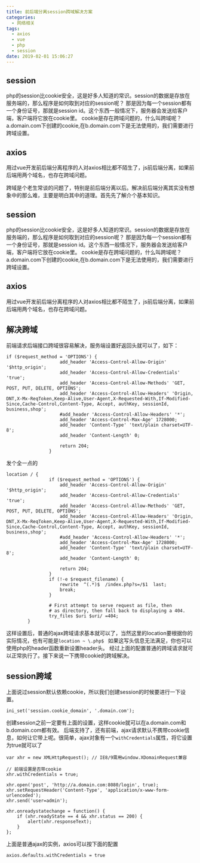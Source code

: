 ```yaml
---
title: 前后端分离session跨域解决方案
categories:
  - 网络相关
tags:
  - axios
  - vue
  - php
  - session
date: 2019-02-01 15:06:27
---
```

## session
php的session比cookie安全，这是好多人知道的常识。session的数据是存放在服务端的，那么程序是如何取到对应的session呢？
那是因为每一个session都有一个身份证号，那就是session id。这个东西一般情况下，服务器会发送给客户端，客户端将它放在cookie里。
cookie是存在跨域问题的，什么叫跨域呢？a.domain.com下创建的cookie,在b.domain.com下是无法使用的，我们需要进行跨域设置。
## axios
用过vue开发前后端分离程序的人对axios相比都不陌生了，js前后端分离，如果前后端用两个域名，也存在跨域问题。
<!-- more -->
跨域是个老生常谈的问题了，特别是前后端分离以后。解决前后端分离其实没有想象中的那么难，主要是明白其中的道理。首先先了解介个基本知识。
## session
php的session比cookie安全，这是好多人知道的常识。session的数据是存放在服务端的，那么程序是如何取到对应的session呢？
那是因为每一个session都有一个身份证号，那就是session id。这个东西一般情况下，服务器会发送给客户端，客户端将它放在cookie里。
cookie是存在跨域问题的，什么叫跨域呢？a.domain.com下创建的cookie,在b.domain.com下是无法使用的，我们需要进行跨域设置。
## axios
用过vue开发前后端分离程序的人对axios相比都不陌生了，js前后端分离，如果前后端用两个域名，也存在跨域问题。
## 解决跨域
前端请求后端接口跨域很容易解决，服务端设置好返回头就可以了，如下：
```
if ($request_method = 'OPTIONS') {
                    add_header 'Access-Control-Allow-Origin' '$http_origin';
                    add_header 'Access-Control-Allow-Credentials' 'true';
                    add_header 'Access-Control-Allow-Methods' 'GET, POST, PUT, DELETE, OPTIONS';
                    add_header 'Access-Control-Allow-Headers' 'Origin, DNT,X-Mx-ReqToken,Keep-Alive,User-Agent,X-Requested-With,If-Modified-Since,Cache-Control,Content-Type, Accept, authKey, sessionId, business,shop';
                    #add_header 'Access-Control-Allow-Headers' '*';
                    add_header 'Access-Control-Max-Age' 1728000;
                    add_header 'Content-Type' 'text/plain charset=UTF-8';
                    add_header 'Content-Length' 0;

                    return 204;
                }
```
发个全一点的
```
location / {
                if ($request_method = 'OPTIONS') {
                    add_header 'Access-Control-Allow-Origin' '$http_origin';
                    add_header 'Access-Control-Allow-Credentials' 'true';
                    add_header 'Access-Control-Allow-Methods' 'GET, POST, PUT, DELETE, OPTIONS';
                    add_header 'Access-Control-Allow-Headers' 'Origin, DNT,X-Mx-ReqToken,Keep-Alive,User-Agent,X-Requested-With,If-Modified-Since,Cache-Control,Content-Type, Accept, authKey, sessionId, business,shop';
                    #add_header 'Access-Control-Allow-Headers' '*';
                    add_header 'Access-Control-Max-Age' 1728000;
                    add_header 'Content-Type' 'text/plain charset=UTF-8';
                    add_header 'Content-Length' 0;

                    return 204;
                }
                if (!-e $request_filename) {
                    rewrite  ^(.*)$  /index.php?s=/$1  last;
                    break;
                }

                # First attempt to serve request as file, then
                # as directory, then fall back to displaying a 404.
                try_files $uri $uri/ =404;
        }

```
这样设置后，普通的ajax跨域请求基本就可以了，当然这里的location要根据你的实际情况，也有可能是`location ~ \.php$ `
如果这写头信息无法满足，你也可以使用php的header函数重新设置header头。
经过上面的配置普通的跨域请求就可以正常执行了。接下来说一下携带cookie的跨域解决。
## session跨域
上面说过session默认依赖cookie，所以我们创建session的时候要进行一下设置。
```
ini_set('session.cookie_domain', '.domain.com');
```
创建session之前一定要有上面的设置，这样cookie就可以在a.domain.com和b.domain.com都有效。
后端支持了，还有前端，ajax请求默认不携带cookie信息，如何让它带上呢。很简单，ajax对象有一个`withCredentials`属性，将它设置为true就可以了
```
var xhr = new XMLHttpRequest(); // IE8/9需用window.XDomainRequest兼容

// 前端设置是否带cookie
xhr.withCredentials = true;

xhr.open('post', 'http://a.domain.com:8080/login', true);
xhr.setRequestHeader('Content-Type', 'application/x-www-form-urlencoded');
xhr.send('user=admin');

xhr.onreadystatechange = function() {
    if (xhr.readyState == 4 && xhr.status == 200) {
        alert(xhr.responseText);
    }
};
```
上面是普通ajax的实例，axios可以按下面的配置
```
axios.defaults.withCredentials = true
```

